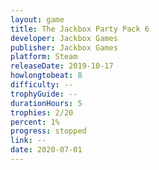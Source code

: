 ```yaml
---
layout: game
title: The Jackbox Party Pack 6
developer: Jackbox Games
publisher: Jackbox Games
platform: Steam
releaseDate: 2019-10-17
howlongtobeat: 8
difficulty: --
trophyGuide: --
durationHours: 5
trophies: 2/20
percent: 1%
progress: stopped
link: --
date: 2020-07-01
---
```

